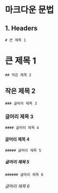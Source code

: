 # 마크다운 문법
## 1. Headers
```
# 큰 제목 1
```
# 큰 제목 1
```
## 작은 제목 2
```
## 작은 제목 2
```
### 글머리 제목 3
```
### 글머리 제목 3
```
#### 글머리 제목 4
```
#### 글머리 제목 4
```
##### 글머리 제목 5
```
##### 글머리 제목 5
```
###### 글머리 제목 6
```
###### 글머리 제목 6

